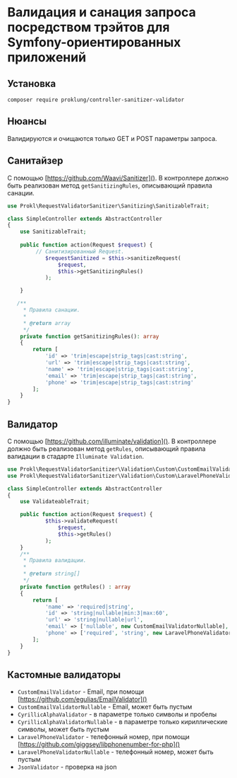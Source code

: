 # Валидация и санация запроса посредством трэйтов для Symfony-ориентированных приложений

## Установка

`composer require proklung/controller-sanitizer-validator`

## Нюансы

Валидируются и очищаются только GET и POST параметры запроса.

## Санитайзер

С помощью [https://github.com/Waavi/Sanitizer](). В контроллере должно быть реализован метод `getSanitizingRules`,
описывающий правила санации.

```php
use Prokl\RequestValidatorSanitizer\Sanitizing\SanitizableTrait;

class SimpleController extends AbstractController
{
    use SanitizableTrait;
    
    public function action(Request $request) {
         // Санитизированный Request.
            $requestSanitized = $this->sanitizeRequest(
                $request,
                $this->getSanitizingRules()
            );

    }

   /**
     * Правила санации.
     *
     * @return array
     */
    private function getSanitizingRules(): array
    {
        return [
            'id' => 'trim|escape|strip_tags|cast:string',
            'url' => 'trim|escape|strip_tags|cast:string',
            'name' => 'trim|escape|strip_tags|cast:string',
            'email' => 'trim|escape|strip_tags|cast:string',
            'phone' => 'trim|escape|strip_tags|cast:string'
        ];
    }
}
```

## Валидатор

С помощью [https://github.com/illuminate/validation](). В контроллере должно быть реализован метод `getRules`,
описывающий правила валидации в стадарте `Illuminate Validation`.

```php
use Prokl\RequestValidatorSanitizer\Validation\Custom\CustomEmailValidatorNullable;
use Prokl\RequestValidatorSanitizer\Validation\Custom\LaravelPhoneValidator;

class SimpleController extends AbstractController
{
    use ValidateableTrait;

    public function action(Request $request) {
            $this->validateRequest(
                $request,
                $this->getRules()
            );
    }
    /**
     * Правила валидации.
     *
     * @return string[]
     */
    private function getRules() : array
    {
        return [
            'name' => 'required|string',
            'id' => 'string|nullable|min:3|max:60',
            'url' => 'string|nullable|url',
            'email' => ['nullable', new CustomEmailValidatorNullable],
            'phone' => ['required', 'string', new LaravelPhoneValidator]
        ];
    }
}
```

## Кастомные валидаторы

- `CustomEmailValidator` - Email, при помощи [https://github.com/egulias/EmailValidator]()
- `CustomEmailValidatorNullable` - Email, может быть пустым
- `CyrillicAlphaValidator` - в параметре только символы и пробелы
- `CyrillicAlphaValidatorNullable` - в параметре только кириллические символы, может быть пустым
- `LaravelPhoneValidator` - телефонный номер, при помощи [https://github.com/giggsey/libphonenumber-for-php]() 
- `LaravelPhoneValidatorNullable` - телефонный номер, может быть пустым
- `JsonValidator` - проверка на json
